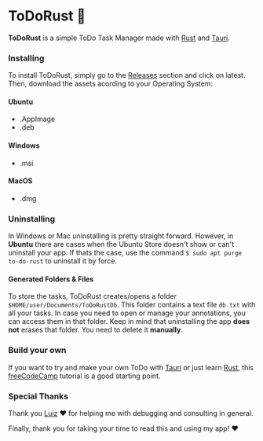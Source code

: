# ToDoRust 📝

**ToDoRust** is a simple ToDo Task Manager made with [Rust](https://www.rust-lang.org) and [Tauri](https://tauri.studio/en/).

### Installing
To install ToDoRust, simply go to the [Releases](https://github.com/gustavo-tomas/ToDoRust/releases) section and click on latest. Then, download the assets acording to your Operating System:

#### Ubuntu
- .AppImage
- .deb

#### Windows
- .msi

#### MacOS
- .dmg

### Uninstalling
In Windows or Mac uninstalling is pretty straight forward. However, in **Ubuntu** there are cases when the Ubuntu Store doesn't show or can't uninstall your app. If thats the case, use the command `$ sudo apt purge to-do-rust` to uninstall it by force.

#### Generated Folders & Files
To store the tasks, ToDoRust creates/opens a folder `$HOME/user/Documents/ToDoRustDb`. This folder contains a text file `db.txt` with all your tasks. In case you need to open or manage your annotations, you can access them in that folder. Keep in mind that uninstalling the app **does not** erases that folder. You need to delete it **manually**.

### Build your own
If you want to try and make your own ToDo with [Tauri](https://github.com/tauri-apps/tauri) or just learn [Rust](https://www.rust-lang.org), this [freeCodeCamp](https://www.freecodecamp.org/news/how-to-build-a-to-do-app-with-rust/) tutorial is a good starting point.

### Special Thanks
Thank you [Luiz](https://github.com/luizschonarth) ❤️ for helping me with debugging and consulting in general.

Finally, thank you for taking your time to read this and using my app! ❤️
